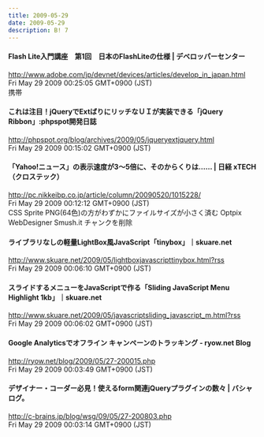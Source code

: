 ```yaml
---
title: 2009-05-29
date: 2009-05-29
description: B! 7
---
```


#### Flash Lite入門講座　第1回　日本のFlashLiteの仕様 | デベロッパーセンター
http://www.adobe.com/jp/devnet/devices/articles/develop_in_japan.html<br>
Fri May 29 2009 00:25:05 GMT+0900 (JST)<br>
携帯


#### これは注目！jQueryでExtばりにリッチなＵＩが実装できる「jQuery Ribbon」:phpspot開発日誌
http://phpspot.org/blog/archives/2009/05/jqueryextjquery.html<br>
Fri May 29 2009 00:15:02 GMT+0900 (JST)<br>


#### 「Yahoo!ニュース」の表示速度が3～5倍に、そのからくりは…… | 日経 xTECH（クロステック）
http://pc.nikkeibp.co.jp/article/column/20090520/1015228/<br>
Fri May 29 2009 00:12:12 GMT+0900 (JST)<br>
CSS Sprite PNG(64色)の方がわずかにファイルサイズが小さく済む Optpix WebDesigner Smush.it チャンクを削除


#### ライブラリなしの軽量LightBox風JavaScript「tinybox」｜skuare.net
http://www.skuare.net/2009/05/lightboxjavascripttinybox.html?rss<br>
Fri May 29 2009 00:06:10 GMT+0900 (JST)<br>


#### スライドするメニューをJavaScriptで作る「Sliding JavaScript Menu Highlight 1kb」｜skuare.net
http://www.skuare.net/2009/05/javascriptsliding_javascript_m.html?rss<br>
Fri May 29 2009 00:06:02 GMT+0900 (JST)<br>


#### Google Analyticsでオフライン キャンペーンのトラッキング - ryow.net Blog
http://ryow.net/blog/2009/05/27-200015.php<br>
Fri May 29 2009 00:03:49 GMT+0900 (JST)<br>


#### デザイナー・コーダー必見！使えるform関連jQueryプラグインの数々 | バシャログ。
http://c-brains.jp/blog/wsg/09/05/27-200803.php<br>
Fri May 29 2009 00:03:14 GMT+0900 (JST)<br>


